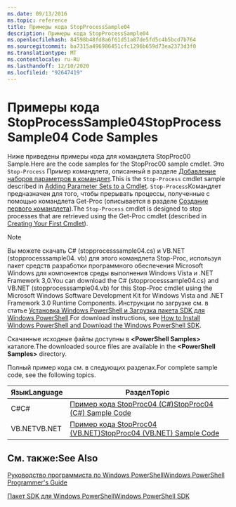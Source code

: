 ```yaml
---
ms.date: 09/13/2016
ms.topic: reference
title: Примеры кода StopProcessSample04
description: Примеры кода StopProcessSample04
ms.openlocfilehash: 84598b48fd8a6f61d51a87de5fd5c4b5bcd7b764
ms.sourcegitcommit: ba7315a496986451cfc1296b659d73ea2373d3f0
ms.translationtype: MT
ms.contentlocale: ru-RU
ms.lasthandoff: 12/10/2020
ms.locfileid: "92647419"
---
```

# <a name="stopprocesssample04-code-samples"></a><span data-ttu-id="1e62c-103">Примеры кода StopProcessSample04</span><span class="sxs-lookup"><span data-stu-id="1e62c-103">StopProcessSample04 Code Samples</span></span>

<span data-ttu-id="1e62c-104">Ниже приведены примеры кода для командлета StopProc00 Sample.</span><span class="sxs-lookup"><span data-stu-id="1e62c-104">Here are the code samples for the StopProc00 sample cmdlet.</span></span> <span data-ttu-id="1e62c-105">Это `Stop-Process` Пример командлета, описанный в разделе [Добавление наборов параметров в командлет](../cmdlet/adding-parameter-sets-to-a-cmdlet.md).</span><span class="sxs-lookup"><span data-stu-id="1e62c-105">This is the `Stop-Process` cmdlet sample described in [Adding Parameter Sets to a Cmdlet](../cmdlet/adding-parameter-sets-to-a-cmdlet.md).</span></span> <span data-ttu-id="1e62c-106">`Stop-Process`Командлет предназначен для того, чтобы прерывать процессы, полученные с помощью командлета Get-Proc (описывается в разделе [Создание первого командлета](../cmdlet/creating-a-cmdlet-without-parameters.md)).</span><span class="sxs-lookup"><span data-stu-id="1e62c-106">The `Stop-Process` cmdlet is designed to stop processes that are retrieved using the Get-Proc cmdlet (described in [Creating Your First Cmdlet](../cmdlet/creating-a-cmdlet-without-parameters.md)).</span></span>

> [!NOTE]
> <span data-ttu-id="1e62c-107">Вы можете скачать C# (stopprocesssample04.cs) и VB.NET (stopprocesssample04. vb) для этого командлета Stop-Proc, используя пакет средств разработки программного обеспечения Microsoft Windows для компонентов среды выполнения Windows Vista и .NET Framework 3,0.</span><span class="sxs-lookup"><span data-stu-id="1e62c-107">You can download the C# (stopprocesssample04.cs) and VB.NET (stopprocesssample04.vb) for this Stop-Proc cmdlet using the Microsoft Windows Software Development Kit for Windows Vista and .NET Framework 3.0 Runtime Components.</span></span> <span data-ttu-id="1e62c-108">Инструкции по загрузке см. в статье [Установка Windows PowerShell и Загрузка пакета SDK для Windows PowerShell](/powershell/scripting/developer/installing-the-windows-powershell-sdk).</span><span class="sxs-lookup"><span data-stu-id="1e62c-108">For download instructions, see [How to Install Windows PowerShell and Download the Windows PowerShell SDK](/powershell/scripting/developer/installing-the-windows-powershell-sdk).</span></span>
>
> <span data-ttu-id="1e62c-109">Скачанные исходные файлы доступны в **\<PowerShell Samples>** каталоге.</span><span class="sxs-lookup"><span data-stu-id="1e62c-109">The downloaded source files are available in the **\<PowerShell Samples>** directory.</span></span>

<span data-ttu-id="1e62c-110">Полный пример кода см. в следующих разделах.</span><span class="sxs-lookup"><span data-stu-id="1e62c-110">For complete sample code, see the following topics.</span></span>

|<span data-ttu-id="1e62c-111">Язык</span><span class="sxs-lookup"><span data-stu-id="1e62c-111">Language</span></span>|<span data-ttu-id="1e62c-112">Раздел</span><span class="sxs-lookup"><span data-stu-id="1e62c-112">Topic</span></span>|
|--------------|-----------|
|<span data-ttu-id="1e62c-113">C#</span><span class="sxs-lookup"><span data-stu-id="1e62c-113">C#</span></span>|[<span data-ttu-id="1e62c-114">Пример кода StopProc04 (C#)</span><span class="sxs-lookup"><span data-stu-id="1e62c-114">StopProc04 (C#) Sample Code</span></span>](./stopprocesssample04-csharp-sample-code.md)|
|<span data-ttu-id="1e62c-115">VB.NET</span><span class="sxs-lookup"><span data-stu-id="1e62c-115">VB.NET</span></span>|[<span data-ttu-id="1e62c-116">Пример кода StopProc04 (VB.NET)</span><span class="sxs-lookup"><span data-stu-id="1e62c-116">StopProc04 (VB.NET) Sample Code</span></span>](./stopprocesssample04-vb-net-sample-code.md)|

## <a name="see-also"></a><span data-ttu-id="1e62c-117">См. также:</span><span class="sxs-lookup"><span data-stu-id="1e62c-117">See Also</span></span>

[<span data-ttu-id="1e62c-118">Руководство программиста по Windows PowerShell</span><span class="sxs-lookup"><span data-stu-id="1e62c-118">Windows PowerShell Programmer's Guide</span></span>](./windows-powershell-programmer-s-guide.md)

[<span data-ttu-id="1e62c-119">Пакет SDK для Windows PowerShell</span><span class="sxs-lookup"><span data-stu-id="1e62c-119">Windows PowerShell SDK</span></span>](../windows-powershell-reference.md)
